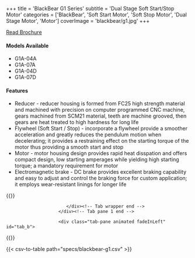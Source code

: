+++
title = 'BlackBear G1 Series'
subtitle = 'Dual Stage Soft Start/Stop Motor'
categories = ['BlackBear', 'Soft Start Motor', 'Soft Stop Motor', 'Dual Stage Motor', 'Motor']
coverImage = 'blackbear/g1.jpg'
+++

[Read Brochure](https://www.chengday.com/e-catalog/cata_en/BLACK-BEAR/950192-Soft-Start-Stop-Reduction-Gear-Motor-BB-en/index.html)

#### Models Available

* G1A-04A
* G1A-07A
* G1A-04D
* G1A-07D

#### Features

* Reducer - reducer housing is formed from FC25 high strength material and
  machined with precision on computer programmed CNC machine, gears machined
  from SCM21 material, teeth are machine grooved, then gears are heat treated
  to high hardness for long life
* Flywheel (Soft Start / Stop) - incorporate a flywheel provide a smoother
  acceleration and greatly reduces the pendulum motion when decelerating; it
  provides a restraining effect on the starting torque of the motor thus
  providing a smooth start and stop
* Motor - motor housing design provides rapid heat disspation and offers
  compact design, low starting amperages while yielding high starting torque; a
  mandatory requirement for motor
* Electromagnetic brake - DC brake provides excellent braking capability and
  easy to adjust and control the braking force for custom application; it
  employs wear-resistant linings for longer life

{{<renderer>}}

</div>
                              </div><!-- Service 1 end -->

                           </div><!-- Tab wrapper end -->
                        </div><!-- Tab pane 1 end -->

                        <div class="tab-pane animated fadeInLeft" id="tab_b">
{{</renderer>}}

{{< csv-to-table path="specs/blackbear-g1.csv" >}}
